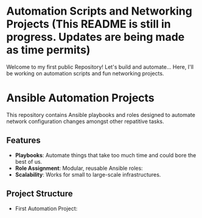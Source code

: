 # Automation Scripts and Networking Projects (This README is still in progress. Updates are being made as time permits)

Welcome to my first public Repository! Let's build and automate... 
Here, I'll be working on automation scripts and fun networking projects.

# Ansible Automation Projects

This repository contains Ansible playbooks and roles designed to automate network configuration changes amongst other repatitive tasks.

## Features
- **Playbooks**: Automate things that take too much time and could bore the best of us.
- **Role Assignment**: Modular, reusable Ansible roles:                   
- **Scalability**: Works for small to large-scale infrastructures.

## Project Structure
- First Automation Project:
